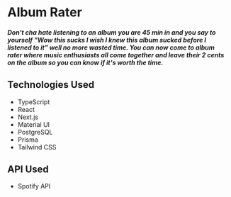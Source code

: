 # Album Rater

##### Don't cha hate listening to an album you are 45 min in and you say to yourself "Wow this sucks I wish I knew this album sucked before I listened to it" well no more wasted time. You can now come to album rater where music enthusiasts all come together and leave their 2 cents on the album so you can know if it's worth the time.

## Technologies Used

- TypeScript
- React
- Next.js
- Material UI
- PostgreSQL
- Prisma
- Tailwind CSS

## API Used

- Spotify API
